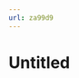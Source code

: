 ```yaml
---
url: za99d9
---
```


# Untitled

<!doctype html><div data-lake-element="root" class="lake-engine lake-typography-traditional" data-parser-by="lake2html"></div>